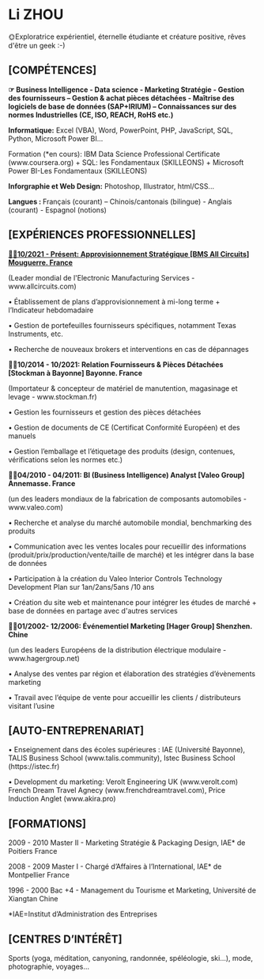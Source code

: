  <h1>Li ZHOU</h1>
	<p> 🌞Exploratrice expérientiel, éternelle étudiante et créature positive, rêves d'être un geek :-)</p>
<h2>[COMPÉTENCES]</h2>

<p><b>☞	Business Intelligence - Data science - Marketing Stratégie - Gestion des fournisseurs – Gestion & achat pièces détachées - Maîtrise des logiciels de base de données (SAP+IRIUM) – Connaissances sur des normes Industrielles (CE, ISO, REACH, RoHS etc.)</b></p>
<p><b>Informatique:</b> Excel (VBA), Word, PowerPoint, PHP, JavaScript, SQL, Python, Microsoft Power BI...</p>
<p>Formation (*en cours):	IBM Data Science Professional Certificate (www.coursera.org) + SQL: les Fondamentaux (SKILLEONS) + Microsoft Power BI-Les Fondamentaux (SKILLEONS)	</p>
<p><b>Inforgraphie et Web Design:</b>  Photoshop, Illustrator, html/CSS...</p>
<p><b>Langues : </b>Français (courant) – Chinois/cantonais (bilingue) - Anglais (courant) - Espagnol (notions)</p>

<h2>[EXPÉRIENCES PROFESSIONNELLES]</h2>
 
<p><b><u>🙋🏻10/2021 - Présent: 	Approvisionnement Stratégique [BMS All Circuits]                                  Mouguerre. France</u> </b></p>
<p font-size: 9px>(Leader mondial de l'Electronic Manufacturing Services - www.allcircuits.com)</p>		
<p>• Établissement de plans d’approvisionnement à mi-long terme + l’Indicateur hebdomadaire</p>
<p>• Gestion de portefeuilles fournisseurs spécifiques, notamment Texas Instruments, etc.</p>
<p>• Recherche de nouveaux brokers et interventions en cas de dépannages

<p><b>🙋🏻10/2014 - 10/2021: 	Relation Fournisseurs & Pièces Détachées [Stockman à Bayonne]             Bayonne.  France</b></p>
<p>	(Importateur & concepteur de matériel de manutention, magasinage et levage - www.stockman.fr) </p>
<p>•	Gestion les fournisseurs et gestion des pièces détachées </p>
<p>•	Gestion de documents de CE (Certificat Conformité Européen) et des manuels </p>
<p>•	Gestion l’emballage et l’étiquetage des produits (design, contenues, vérifications selon les normes etc.)</p>

<p><b>🙋🏻04/2010 - 04/2011: 	BI (Business Intelligence) Analyst	[Valeo Group]			    Annemasse. France</b></p>
<p>	(un des leaders mondiaux de la fabrication de composants automobiles - www.valeo.com)</p>
<p>•	Recherche et analyse du marché automobile mondial, benchmarking des produits</p>
<p>•	Communication avec les ventes locales pour recueillir des informations (produit/prix/production/vente/taille de marché) et les intégrer dans la base de données	</p>
<p>•	Participation à la création du Valeo Interior Controls Technology Development Plan sur 1an/2ans/5ans /10 ans</p>
<p>•	Création du site web et maintenance pour intégrer les études de marché + base de données en partage avec d'autres services</p>
							
<p><b>🙋🏻01/2002- 12/2006: 	Événementiel Marketing [Hager Group]                                                         Shenzhen. Chine </b></p>
<p>	(un des leaders Européens de la distribution électrique modulaire - www.hagergroup.net)		</p>
<p>•	Analyse des ventes par région et élaboration des stratégies d’évènements marketing	</p>
<p>•	Travail avec l’équipe de vente pour accueillir les clients / distributeurs visitant l’usine	</p>


<h2>[AUTO-ENTREPRENARIAT]</h2>
								
<p>•	Enseignement dans des écoles supérieures : IAE (Université Bayonne), TALIS Business School (www.talis.community), Istec Business School (https://istec.fr)</p>
<p>•	Development du marketing: Verolt Engineering UK (www.verolt.com)
French Dream Travel Agnecy (www.frenchdreamtravel.com), Price Induction Anglet (www.akira.pro)</p>
	

<h2>[FORMATIONS] </h2>

<p>2009 - 2010	Master II - Marketing Stratégie & Packaging Design, IAE* de Poitiers	                          France </p>
<p>2008 - 2009	Master I - Chargé d’Affaires à l’International, IAE* de Montpellier	                          France</p>
<p>1996 - 2000	Bac +4 - Management du Tourisme et Marketing, Université de Xiangtan	               Chine</p>
	*IAE=Institut d’Administration des Entreprises

<h2>[CENTRES D’INTÉRÊT]</h2>

<p>Sports (yoga, méditation, canyoning, randonnée, spéléologie, ski…), mode, photographie, voyages…	</p>
